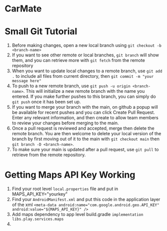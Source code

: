 # CarMate

# Small Git Tutorial 

1. Before making changes, open a new local branch using `git checkout -b <branch-name>`
2. If you want to see other remote or local branches, `git branch` will show them,
and you can retrieve more with `git fetch` from the remote repository
3. When you want to update local changes to a remote branch, use `git add .` to include all files
from current directory, then `git commit -m "your message here"`
4. To push to a new remote branch, use `git push -u origin <branch-name>`. This will initialize
a new remote branch with the name you entered. If you make further pushes to this branch,
you can simply do `git push` once it has been set up.
5. If you want to merge your branch with the main, on github a popup will be available for recent pushes
and you can click Create Pull Request. Enter any relevant information, and then create to allow 
team members to review your changes before merging to the main.
6. Once a pull request is reviewed and accepted, merge then delete the remote branch. You are then
welcome to delete your local version of the branch by first moving out of it to the main
with `git checkout main` then `git branch -D <branch-name>`. 
7. To make sure your main is updated after a pull request, use `git pull` to retrieve from the
remote repository.

# Getting Maps API Key Working
1. Find your root level `local.properties` file and put in MAPS_API_KEY="yourkey"
2. Find your `AndroidManifest.xml` and put this code in the application layer of the xml `<meta-data
   android:name="com.google.android.geo.API_KEY"
   android:value="${MAPS_API_KEY}" />`
3. Add maps dependency to app level build.gradle `implementation libs.play.services.maps`
4. 

